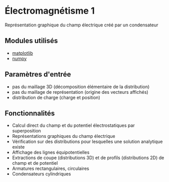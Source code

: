 # Électromagnétisme 1

Représentation graphique du champ électrique créé par un condensateur

## Modules utilisés
- [matplotlib](https://matplotlib.org/)
- [numpy](https://numpy.org/)

## Paramètres d'entrée
- pas du maillage 3D (décomposition élémentaire de la distribution)
- pas du maillage de représentation (origine des vecteurs affichés)
- distribution de charge (charge et position)

## Fonctionnalités
- Calcul direct du champ et du potentiel électrostatiques par superposition
- Représentations graphiques du champ électrique
- Vérification sur des distributions pour lesquelles une solution analytique existe
- Affichage des lignes équipotentielles
- Extractions de coupe (distributions 3D) et de profils (distributions 2D) de champ et de potentiel
- Armatures rectangulaires, circulaires
- Condensateurs cylindriques